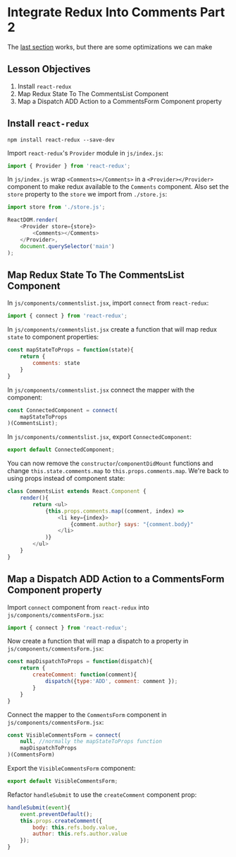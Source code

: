 # Integrate Redux Into Comments Part 2

The [last section](CommentsRedux.md) works, but there are some optimizations we can make

## Lesson Objectives

1. Install `react-redux`
1. Map Redux State To The CommentsList Component
1. Map a Dispatch ADD Action to a CommentsForm Component property

## Install `react-redux`

```
npm install react-redux --save-dev
```

Import `react-redux`'s `Provider` module in `js/index.js`:

```javascript
import { Provider } from 'react-redux';
```

In `js/index.js` wrap `<Comments></Comments>` in a `<Provider></Provider>` component to make redux available to the `Comments` component.  Also set the `store` property to the `store` we import from `./store.js`:

```javascript
import store from './store.js';

ReactDOM.render(
    <Provider store={store}>
        <Comments></Comments>
    </Provider>,
    document.querySelector('main')
);
```

## Map Redux State To The CommentsList Component

In `js/components/commentslist.jsx`, import `connect` from `react-redux`:

```javascript
import { connect } from 'react-redux';
```

In `js/components/commentslist.jsx` create a function that will map redux `state` to component properties:

```javascript
const mapStateToProps = function(state){
    return {
        comments: state
    }
}
```

In `js/components/commentslist.jsx` connect the mapper with the component:

```javascript
const ConnectedComponent = connect(
    mapStateToProps
)(CommentsList);
```

In `js/components/commentslist.jsx`, export `ConnectedComponent`:

```javascript
export default ConnectedComponent;
```

You can now remove the `constructor`/`componentDidMount` functions and change `this.state.comments.map` to `this.props.comments.map`. We're back to using props instead of component state:

```javascript
class CommentsList extends React.Component {
    render(){
        return <ul>
            {this.props.comments.map((comment, index) =>
                <li key={index}>
                    {comment.author} says: "{comment.body}"
                </li>
            )}
        </ul>
    }
}
```

## Map a Dispatch ADD Action to a CommentsForm Component property

Import `connect` component from `react-redux` into `js/components/commentsForm.jsx`:

```javascript
import { connect } from 'react-redux';
```

Now create a function that will map a dispatch to a property in `js/components/commentsForm.jsx`:

```javascript
const mapDispatchToProps = function(dispatch){
    return {
        createComment: function(comment){
            dispatch({type:'ADD', comment: comment });
        }
    }
}
```

Connect the mapper to the `CommentsForm` component in `js/components/commentsForm.jsx`:

```javascript
const VisibleCommentsForm = connect(
    null, //normally the mapStateToProps function
    mapDispatchToProps
)(CommentsForm)
```

Export the `VisibleCommentsForm` component:

```javascript
export default VisibleCommentsForm;
```

Refactor `handleSubmit` to use the `createComment` component prop:

```javascript
handleSubmit(event){
    event.preventDefault();
    this.props.createComment({
        body: this.refs.body.value,
        author: this.refs.author.value
    });
}
```
